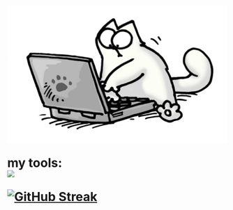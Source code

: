 <h1 align="center> "Hi, i'm SHubina Olga! <style="color:"light green"> 

<img src="https://github.com/SHubinaOlga/SHubinaOlga/blob/main/pictures-pibig-info-p-programmist-risunok-karandashom-pinterest-83.jpg" style="display: block; margin: auto;" />

my tools:
<img src="https://img.shields.io/badge/py-python-grin?logo=python" style="display: block; margin: auto;" />



<a href="https://git.io/streak-stats"><img src="https://github-readme-streak-stats.herokuapp.com?user=SHubinaOlga&theme=github-green-purple&locale=ru&date_format=j%20M%5B%20Y%5D" alt="GitHub Streak" /></a>
